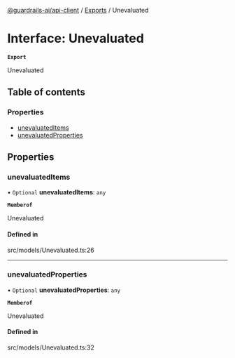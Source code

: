 [@guardrails-ai/api-client](../README.md) / [Exports](../modules.md) / Unevaluated

# Interface: Unevaluated

**`Export`**

Unevaluated

## Table of contents

### Properties

- [unevaluatedItems](Unevaluated.md#unevaluateditems)
- [unevaluatedProperties](Unevaluated.md#unevaluatedproperties)

## Properties

### unevaluatedItems

• `Optional` **unevaluatedItems**: `any`

**`Memberof`**

Unevaluated

#### Defined in

src/models/Unevaluated.ts:26

___

### unevaluatedProperties

• `Optional` **unevaluatedProperties**: `any`

**`Memberof`**

Unevaluated

#### Defined in

src/models/Unevaluated.ts:32
